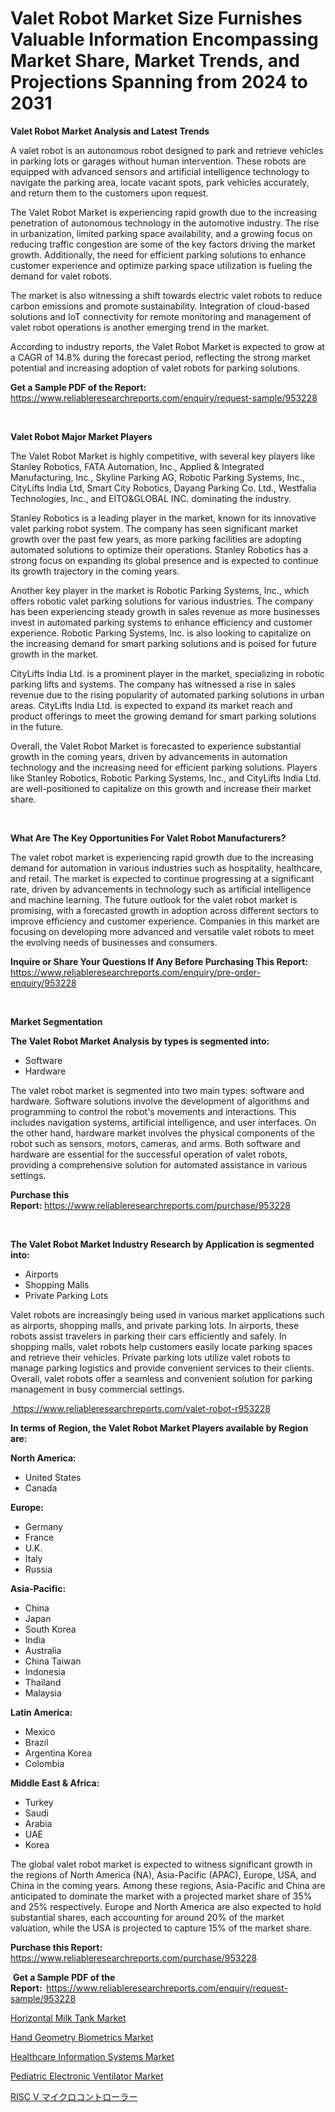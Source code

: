 <p><h1>Valet Robot Market Size Furnishes Valuable Information Encompassing Market Share, Market Trends, and Projections Spanning from 2024 to 2031</h1></p><p><strong>Valet Robot Market Analysis and Latest Trends</strong></p>
<p><p>A valet robot is an autonomous robot designed to park and retrieve vehicles in parking lots or garages without human intervention. These robots are equipped with advanced sensors and artificial intelligence technology to navigate the parking area, locate vacant spots, park vehicles accurately, and return them to the customers upon request.</p><p>The Valet Robot Market is experiencing rapid growth due to the increasing penetration of autonomous technology in the automotive industry. The rise in urbanization, limited parking space availability, and a growing focus on reducing traffic congestion are some of the key factors driving the market growth. Additionally, the need for efficient parking solutions to enhance customer experience and optimize parking space utilization is fueling the demand for valet robots.</p><p>The market is also witnessing a shift towards electric valet robots to reduce carbon emissions and promote sustainability. Integration of cloud-based solutions and IoT connectivity for remote monitoring and management of valet robot operations is another emerging trend in the market.</p><p>According to industry reports, the Valet Robot Market is expected to grow at a CAGR of 14.8% during the forecast period, reflecting the strong market potential and increasing adoption of valet robots for parking solutions.</p></p>
<p><strong>Get a Sample PDF of the Report:&nbsp;</strong> <a href="https://www.reliableresearchreports.com/enquiry/request-sample/953228">https://www.reliableresearchreports.com/enquiry/request-sample/953228</a></p>
<p>&nbsp;</p>
<p><strong>Valet Robot Major Market Players</strong></p>
<p><p>The Valet Robot Market is highly competitive, with several key players like Stanley Robotics, FATA Automation, Inc., Applied & Integrated Manufacturing, Inc., Skyline Parking AG, Robotic Parking Systems, Inc., CityLifts India Ltd, Smart City Robotics, Dayang Parking Co. Ltd., Westfalia Technologies, Inc., and EITO&GLOBAL INC. dominating the industry.</p><p>Stanley Robotics is a leading player in the market, known for its innovative valet parking robot system. The company has seen significant market growth over the past few years, as more parking facilities are adopting automated solutions to optimize their operations. Stanley Robotics has a strong focus on expanding its global presence and is expected to continue its growth trajectory in the coming years.</p><p>Another key player in the market is Robotic Parking Systems, Inc., which offers robotic valet parking solutions for various industries. The company has been experiencing steady growth in sales revenue as more businesses invest in automated parking systems to enhance efficiency and customer experience. Robotic Parking Systems, Inc. is also looking to capitalize on the increasing demand for smart parking solutions and is poised for future growth in the market.</p><p>CityLifts India Ltd. is a prominent player in the market, specializing in robotic parking lifts and systems. The company has witnessed a rise in sales revenue due to the rising popularity of automated parking solutions in urban areas. CityLifts India Ltd. is expected to expand its market reach and product offerings to meet the growing demand for smart parking solutions in the future.</p><p>Overall, the Valet Robot Market is forecasted to experience substantial growth in the coming years, driven by advancements in automation technology and the increasing need for efficient parking solutions. Players like Stanley Robotics, Robotic Parking Systems, Inc., and CityLifts India Ltd. are well-positioned to capitalize on this growth and increase their market share.</p></p>
<p>&nbsp;</p>
<p><strong>What Are The Key Opportunities For Valet Robot Manufacturers?</strong></p>
<p><p>The valet robot market is experiencing rapid growth due to the increasing demand for automation in various industries such as hospitality, healthcare, and retail. The market is expected to continue progressing at a significant rate, driven by advancements in technology such as artificial intelligence and machine learning. The future outlook for the valet robot market is promising, with a forecasted growth in adoption across different sectors to improve efficiency and customer experience. Companies in this market are focusing on developing more advanced and versatile valet robots to meet the evolving needs of businesses and consumers.</p></p>
<p><strong>Inquire or Share Your Questions If Any Before Purchasing This Report:</strong> <a href="https://www.reliableresearchreports.com/enquiry/pre-order-enquiry/953228">https://www.reliableresearchreports.com/enquiry/pre-order-enquiry/953228</a></p>
<p>&nbsp;</p>
<p><strong>Market Segmentation</strong></p>
<p><strong>The Valet Robot Market Analysis by types is segmented into:</strong></p>
<p><ul><li>Software</li><li>Hardware</li></ul></p>
<p><p>The valet robot market is segmented into two main types: software and hardware. Software solutions involve the development of algorithms and programming to control the robot's movements and interactions. This includes navigation systems, artificial intelligence, and user interfaces. On the other hand, hardware market involves the physical components of the robot such as sensors, motors, cameras, and arms. Both software and hardware are essential for the successful operation of valet robots, providing a comprehensive solution for automated assistance in various settings.</p></p>
<p><strong>Purchase this Report:&nbsp;</strong><a href="https://www.reliableresearchreports.com/purchase/953228">https://www.reliableresearchreports.com/purchase/953228</a></p>
<p>&nbsp;</p>
<p><strong>The Valet Robot Market Industry Research by Application is segmented into:</strong></p>
<p><ul><li>Airports</li><li>Shopping Malls</li><li>Private Parking Lots</li></ul></p>
<p><p>Valet robots are increasingly being used in various market applications such as airports, shopping malls, and private parking lots. In airports, these robots assist travelers in parking their cars efficiently and safely. In shopping malls, valet robots help customers easily locate parking spaces and retrieve their vehicles. Private parking lots utilize valet robots to manage parking logistics and provide convenient services to their clients. Overall, valet robots offer a seamless and convenient solution for parking management in busy commercial settings.</p></p>
<p><a href="https://www.reliableresearchreports.com/valet-robot-r953228">&nbsp;https://www.reliableresearchreports.com/valet-robot-r953228</a></p>
<p><strong>In terms of Region, the Valet Robot Market Players available by Region are:</strong></p>
<p>
    <p> <strong> North America: </strong>
        <ul>
            <li>United States</li>
            <li>Canada</li>
        </ul>
        </p> 
    <p> <strong> Europe: </strong>
        <ul>
            <li>Germany</li>
            <li>France</li>
            <li>U.K.</li>
            <li>Italy</li>
            <li>Russia</li>
        </ul>
        </p> 
    <p> <strong> Asia-Pacific: </strong>
        <ul>
            <li>China</li>
            <li>Japan</li>
            <li>South Korea</li>
            <li>India</li>
            <li>Australia</li>
            <li>China Taiwan</li>
            <li>Indonesia</li>
            <li>Thailand</li>
            <li>Malaysia</li>
        </ul>
        </p> 
    <p> <strong> Latin America: </strong>
        <ul>
            <li>Mexico</li>
            <li>Brazil</li>
            <li>Argentina Korea</li>
            <li>Colombia</li>
        </ul>
        </p> 
    <p> <strong> Middle East & Africa: </strong>
        <ul>
            <li>Turkey</li>
            <li>Saudi</li>
            <li>Arabia</li>
            <li>UAE</li>
            <li>Korea</li>
        </ul>
    </p>
    </p>
<p><p>The global valet robot market is expected to witness significant growth in the regions of North America (NA), Asia-Pacific (APAC), Europe, USA, and China in the coming years. Among these regions, Asia-Pacific and China are anticipated to dominate the market with a projected market share of 35% and 25% respectively. Europe and North America are also expected to hold substantial shares, each accounting for around 20% of the market valuation, while the USA is projected to capture 15% of the market share.</p></p>
<p><strong>Purchase this Report: </strong><a href="https://www.reliableresearchreports.com/purchase/953228">https://www.reliableresearchreports.com/purchase/953228</a></p>
<p>&nbsp;<strong>Get a Sample PDF of the Report:&nbsp;&nbsp;</strong><a href="https://www.reliableresearchreports.com/enquiry/request-sample/953228">https://www.reliableresearchreports.com/enquiry/request-sample/953228</a></p>
<p><strong></strong></p>
<p><p><a href="https://www.linkedin.com/pulse/analyzing-horizontal-milk-tank-market-global-industry-ble6c">Horizontal Milk Tank Market</a></p><p><a href="https://github.com/myacatherineblakecaczo9vcsw/Market-Research-Report-List-2/blob/main/hand-geometry-biometrics-market.md">Hand Geometry Biometrics Market</a></p><p><a href="https://github.com/okotobwrhuteie/Market-Research-Report-List-2/blob/main/healthcare-information-systems-market.md">Healthcare Information Systems Market</a></p><p><a href="https://www.linkedin.com/pulse/pediatric-electronic-ventilator-market-outlook-industry-overview-lzykf">Pediatric Electronic Ventilator Market</a></p><p><a href="https://github.com/CarlieShields/Market-Research-Report-List-1/blob/main/856778155634.md">RISC V マイクロコントローラー</a></p></p>